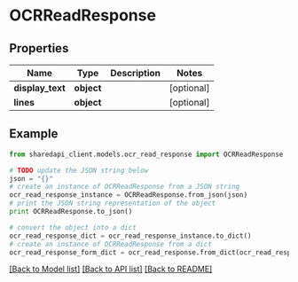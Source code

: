 # OCRReadResponse


## Properties
Name | Type | Description | Notes
------------ | ------------- | ------------- | -------------
**display_text** | **object** |  | [optional] 
**lines** | **object** |  | [optional] 

## Example

```python
from sharedapi_client.models.ocr_read_response import OCRReadResponse

# TODO update the JSON string below
json = "{}"
# create an instance of OCRReadResponse from a JSON string
ocr_read_response_instance = OCRReadResponse.from_json(json)
# print the JSON string representation of the object
print OCRReadResponse.to_json()

# convert the object into a dict
ocr_read_response_dict = ocr_read_response_instance.to_dict()
# create an instance of OCRReadResponse from a dict
ocr_read_response_form_dict = ocr_read_response.from_dict(ocr_read_response_dict)
```
[[Back to Model list]](../README.md#documentation-for-models) [[Back to API list]](../README.md#documentation-for-api-endpoints) [[Back to README]](../README.md)


